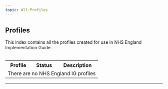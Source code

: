 ```yaml
---
topic: All-Profiles
---
```

## Profiles
This index contains all the profiles created for use in NHS England Implementation Guide. 
<br><br>

<table class="assets" title="Profile list">
<tr>
<th class="width25">Profile</th>
<th class="width10">Status</th>
<th class="width65">Description</th>
</tr>

<tr>
<td colspan="3">There are no NHS England IG profiles</td>
</tr>

</table>

---